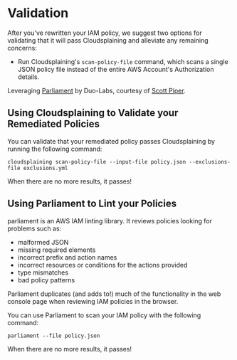 # Validation

After you've rewritten your IAM policy, we suggest two options for validating that it will pass Cloudsplaining and alleviate any remaining concerns:

* Run Cloudsplaining's `scan-policy-file` command, which scans a single JSON policy file instead of the entire AWS Account's Authorization details.

Leveraging [Parliament](https://github.com/duo-labs/parliament/) by Duo-Labs, courtesy of [Scott Piper](https://twitter.com/0xdabbad00).

## Using Cloudsplaining to Validate your Remediated Policies

You can validate that your remediated policy passes Cloudsplaining by running the following command:

```cloudsplaining scan-policy-file --input-file policy.json --exclusions-file exclusions.yml```

When there are no more results, it passes!

## Using Parliament to Lint your Policies

parliament is an AWS IAM linting library. It reviews policies looking for problems such as:

* malformed JSON
* missing required elements
* incorrect prefix and action names
* incorrect resources or conditions for the actions provided
* type mismatches
* bad policy patterns

Parliament duplicates (and adds to!) much of the functionality in the web console page when reviewing IAM policies in the browser.

You can use Parliament to scan your IAM policy with the following command:

```parliament --file policy.json```

When there are no more results, it passes!
